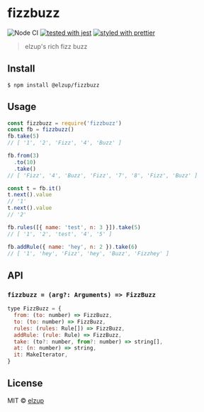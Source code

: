 # fizzbuzz

![Node CI](https://github.com/elzup/fizzbuzz/workflows/Node%20CI/badge.svg)
[![tested with jest](https://img.shields.io/badge/tested_with-jest-99424f.svg)](https://github.com/facebook/jest)
[![styled with prettier](https://img.shields.io/badge/styled_with-prettier-ff69b4.svg)](https://github.com/prettier/prettier)

> elzup&#39;s rich fizz buzz

## Install

```
$ npm install @elzup/fizzbuzz
```

## Usage

```js
const fizzbuzz = require('fizzbuzz')
const fb = fizzbuzz()
fb.take(5)
// [ '1', '2', 'Fizz', '4', 'Buzz' ]

fb.from(3)
  .to(10)
  .take()
// [ 'Fizz', '4', 'Buzz', 'Fizz', '7', '8', 'Fizz', 'Buzz' ]

const t = fb.it()
t.next().value
// '1'
t.next().value
// '2'

fb.rules([{ name: 'test', n: 3 }]).take(5)
// [ '1', '2', 'test', '4', '5' ]

fb.addRule({ name: 'hey', n: 2 }).take(6)
// [ '1', 'hey', 'Fizz', 'hey', 'Buzz', 'Fizzhey' ]
```

## API

### `fizzbuzz = (arg?: Arguments) => FizzBuzz`

```js
type FizzBuzz = {
  from: (to: number) => FizzBuzz,
  to: (to: number) => FizzBuzz,
  rules: (rules: Rule[]) => FizzBuzz,
  addRule: (rule: Rule) => FizzBuzz,
  take: (to?: number, from?: number) => string[],
  at: (n: number) => string,
  it: MakeIterator,
}
```

## License

MIT © [elzup](https://elzup.com)

```

```
